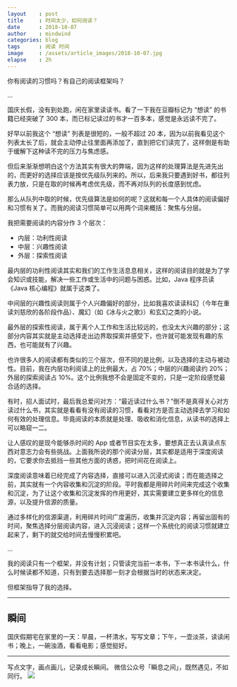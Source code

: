```yaml
---
layout    : post
title     : 时间太少，如何阅读？
date      : 2018-10-07
author    : mindwind
categories: blog
tags      : 阅读 时间
image     : /assets/article_images/2018-10-07.jpg
elapse    : 2h
---
```


你有阅读的习惯吗？有自己的阅读框架吗？

...

国庆长假，没有到处跑，闲在家里读读书。看了一下我在豆瓣标记为 “想读” 的书籍已经突破了 300 本，而已标记读过的书才一百多本，感觉是永远读不完了。

好早以前我这个 “想读” 列表是很短的，一般不超过 20 本，因为以前我看见这个列表太长了后，就会主动停止往里面再添加了，直到把它们读完了，这样倒是有助于缓解下这种读不完的压力与焦虑感。

但后来渐渐想明白这个方法其实有很大的弊端，因为这样的处理算法是先进先出的，而更好的选择应该是按优先级队列来的。所以，后来我只要遇到好书，都往列表力放，只是在取的时候再考虑优先级，而不再对队列的长度感到忧虑。

那么从队列中取的时候，优先级算法是如何的呢？这就和每一个人具体的阅读偏好和习惯有关了。而我的阅读习惯简单可以用两个词来概括：聚焦与分层。

我把需要阅读的内容分作 3 个层次：

  - 内层：功利性阅读
  - 中层：兴趣性阅读
  - 外层：探索性阅读

最内层的功利性阅读其实和我们的工作生活息息相关，这样的阅读目的就是为了学会知识或技能，解决一些工作或生活中的问题与困惑。比如，Java 程序员读《Java 核心编程》就属于这类了。

中间层的兴趣性阅读则属于个人兴趣偏好的部分，比如我喜欢读读科幻（今年在重读刘慈欣的各阶段作品）、魔幻（如《冰与火之歌》）和玄幻之类的小说。

最外层的探索性阅读，属于离个人工作和生活比较远的，也没太大兴趣的部分；这部分内容其实就是主动选择走出边界取探索并感受下，也许就可能发现有趣的东西，也可能就有了兴趣。

也许很多人的阅读都有类似的三个层次，但不同的是比例，以及选择的主动与被动性。目前，我在内层功利阅读上的比例最大，占 70%；中层的兴趣阅读约 20%；外层的探索阅读占 10%。这个比例我想不会是固定不变的，只是一定阶段感觉最合适的选择。

有时，招人面试时，最后我总爱问对方：“最近读过什么书？”倒不是真得关心对方读过什么书，其实就是看看有没有阅读的习惯，看看对方是否主动选择去学习和如何有效的处理信息。毕竟阅读的本质就是处理、吸收和消化信息，从读书的选择上可以略窥一二。

让人感叹的是现今能够杀时间的 App 或者节目实在太多，要想真正去认真读点东西对意志力会有些挑战。上面我所说的那个阅读分层，其实都是适用于深度阅读的，它要求你去抵挡一些其他方面的诱惑，把时间花在阅读上。

深度阅读意味着已经完成了内容选择，直接可以进入沉浸式阅读；而在能选择之前，其实就有一个内容收集和沉淀的阶段。平时我都是用碎片时间来完成这个收集和沉淀，为了让这个收集和沉淀发挥的作用更好，其实需要建立更多样化的信息源，以及提升信源的质量。

通过多样化的信源渠道，利用碎片时间广度遍历，收集并沉淀内容；再留出固有的时间，聚焦选择分层阅读内容，进入沉浸阅读；这样一个系统化的阅读习惯就建立起来了，剩下的就交给时间去慢慢积累吧。

...

我的阅读只有一个框架，并没有计划；只管读完当前一本书，下一本书读什么，什么时候读都不知道，只有到要去选择那一刻才会根据当时的状态来决定。

但框架指导了我的选择。


---

## 瞬间
国庆假期宅在家里的一天：早晨，一杯清水，写写文章；下午，一壶淡茶，读读闲书；晚上，一碗浊酒，看看电影；感觉挺好。


---
写点文字，画点画儿，记录成长瞬间。
微信公众号「瞬息之间」，既然遇见，不如同行。
![](/assets/images/qrcode_wechat_avatar.jpg)
